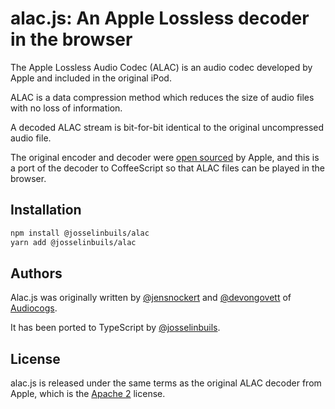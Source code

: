 # alac.js: An Apple Lossless decoder in the browser

The Apple Lossless Audio Codec (ALAC) is an audio codec developed by Apple and
included in the original iPod.

ALAC is a data compression method which reduces the size of audio files with no
loss of information.

A decoded ALAC stream is bit-for-bit identical to the original uncompressed
audio file.

The original encoder and decoder were
[open sourced](http://alac.macosforge.org/) by Apple, and this is a port of the
decoder to CoffeeScript so that ALAC files can be played in the browser.

## Installation

```bash
npm install @josselinbuils/alac
yarn add @josselinbuils/alac
```

## Authors

Alac.js was originally written by [@jensnockert](http://github.com/jensnockert)
and [@devongovett](http://github.com/devongovett) of
[Audiocogs](http://audiocogs.org/).

It has been ported to TypeScript by
[@josselinbuils](http://github.com/josselinbuils).

## License

alac.js is released under the same terms as the original ALAC decoder from
Apple, which is the [Apache 2](http://www.apache.org/licenses/LICENSE-2.0)
license.
